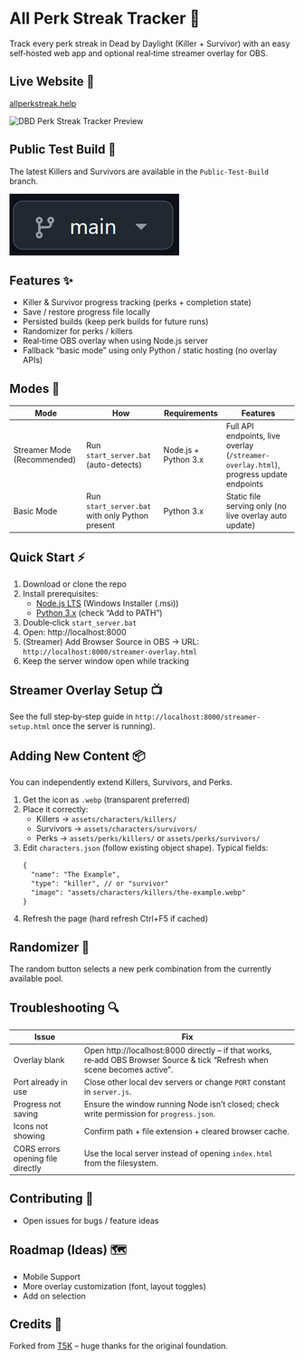 # All Perk Streak Tracker 🌟

Track every perk streak in Dead by Daylight (Killer + Survivor) with an easy self‑hosted web app and optional real‑time streamer overlay for OBS.

## Live Website 🔗
[allperkstreak.help](https://www.allperkstreak.help)

![DBD Perk Streak Tracker Preview](assets/preview.jpg)

## Public Test Build 🧪

The latest Killers and Survivors are available in the `Public-Test-Build` branch.

![GitHub Branch Button Example](assets/branch-button-example.png)

## Features ✨
* Killer & Survivor progress tracking (perks + completion state)
* Save / restore progress file locally
* Persisted builds (keep perk builds for future runs)
* Randomizer for perks / killers
* Real‑time OBS overlay when using Node.js server
* Fallback “basic mode” using only Python / static hosting (no overlay APIs)

## Modes 🧪
| Mode | How | Requirements | Features |
|------|-----|--------------|----------|
| Streamer Mode (Recommended) | Run `start_server.bat` (auto-detects) | Node.js + Python 3.x | Full API endpoints, live overlay (`/streamer-overlay.html`), progress update endpoints |
| Basic Mode | Run `start_server.bat` with only Python present | Python 3.x | Static file serving only (no live overlay auto update) |


## Quick Start ⚡
1. Download or clone the repo
2. Install prerequisites:
   * [Node.js LTS](https://nodejs.org/en/download) (Windows Installer (.msi))
   * [Python 3.x](https://www.python.org/downloads/) (check “Add to PATH”)
3. Double‑click `start_server.bat`
4. Open: http://localhost:8000
5. (Streamer) Add Browser Source in OBS → URL: `http://localhost:8000/streamer-overlay.html`
6. Keep the server window open while tracking

## Streamer Overlay Setup 📺
See the full step‑by‑step guide in `http://localhost:8000/streamer-setup.html` once the server is running).


## Adding New Content 📦
You can independently extend Killers, Survivors, and Perks.

1. Get the icon as `.webp` (transparent preferred)
2. Place it correctly:
   * Killers → `assets/characters/killers/`
   * Survivors → `assets/characters/survivors/`
   * Perks → `assets/perks/killers/` or `assets/perks/survivors/`
3. Edit `characters.json` (follow existing object shape). Typical fields:
   ```jsonc
   {
     "name": "The Example",
     "type": "killer", // or "survivor"
     "image": "assets/characters/killers/the-example.webp"
   }
   ```
4. Refresh the page (hard refresh Ctrl+F5 if cached)

## Randomizer 🔀
The random button selects a new perk combination from the currently available pool.

## Troubleshooting 🔍
| Issue | Fix |
|-------|-----|
| Overlay blank | Open http://localhost:8000 directly – if that works, re‑add OBS Browser Source & tick “Refresh when scene becomes active”. |
| Port already in use | Close other local dev servers or change `PORT` constant in `server.js`. |
| Progress not saving | Ensure the window running Node isn’t closed; check write permission for `progress.json`. |
| Icons not showing | Confirm path + file extension + cleared browser cache. |
| CORS errors opening file directly | Use the local server instead of opening `index.html` from the filesystem. |

## Contributing 🤝
* Open issues for bugs / feature ideas

## Roadmap (Ideas) 🗺️
* Mobile Support
* More overlay customization (font, layout toggles)
* Add on selection

## Credits 🙏
Forked from [T5K](https://github.com/Pokejongen) – huge thanks for the original foundation.
